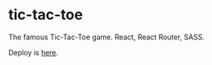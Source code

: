 # tic-tac-toe

The famous Tic-Tac-Toe game. React, React Router, SASS.

Deploy is [here](https://mad-pillow.github.io/tic-tac-toe/).
